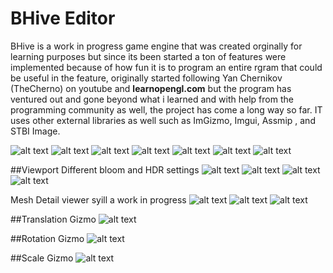 # BHive Editor
BHive is a work in progress game engine that was created orginally for learning purposes but since its been started a ton of features were implemented because of how fun it is to program an entire rgram that could be useful in the feature, originally started following Yan Chernikov (TheCherno) on youtube and **learnopengl.com** but the program has ventured out and gone beyond what i learned and with help from the programming community as well, the project has come a long way so far. IT uses other external libraries as well such as ImGizmo, Imgui, Assmip , and STBI Image.

![alt text](https://github.com/Darius000/BHive/blob/develop/Previews/Screenshot_3.png?raw=true)
![alt text](https://github.com/Darius000/BHive/blob/develop/Previews/Screenshot_4.png?raw=true)
![alt text](https://github.com/Darius000/BHive/blob/develop/Previews/Screenshot_1.png?raw=true)
![alt text](https://github.com/Darius000/BHive/blob/develop/Previews/Screenshot_2.png?raw=true)
![alt text](https://github.com/Darius000/BHive/blob/develop/Previews/Screenshot_5.png?raw=true)
![alt text](https://github.com/Darius000/BHive/blob/develop/Previews/Screenshot_6.png?raw=true)
![alt text](https://github.com/Darius000/BHive/blob/develop/Previews/Screenshot_7.png?raw=true)

##Viewport
Different bloom and HDR settings
![alt text](https://github.com/Darius000/BHive/blob/develop/Previews/Screenshot_8.png?raw=true)
![alt text](https://github.com/Darius000/BHive/blob/develop/Previews/Screenshot_9.png?raw=true)
![alt text](https://github.com/Darius000/BHive/blob/develop/Previews/Screenshot_10.png?raw=true)
![alt text](https://github.com/Darius000/BHive/blob/develop/Previews/Screenshot_11.png?raw=true)

Mesh Detail viewer syill a work in progress
![alt text](https://github.com/Darius000/BHive/blob/develop/Previews/Screenshot_12.png?raw=true)
![alt text](https://github.com/Darius000/BHive/blob/develop/Previews/Screenshot_13.png?raw=true)
![alt text](https://github.com/Darius000/BHive/blob/develop/Previews/Screenshot_14.png?raw=true)

##Translation Gizmo
![alt text](https://github.com/Darius000/BHive/blob/develop/Previews/Screenshot_15.png?raw=true)

##Rotation Gizmo
![alt text](https://github.com/Darius000/BHive/blob/develop/Previews/Screenshot_16.png?raw=true)

##Scale Gizmo
![alt text](https://github.com/Darius000/BHive/blob/develop/Previews/Screenshot_17.png?raw=true)

